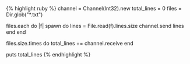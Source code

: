 {% highlight ruby %}
channel = Channel(Int32).new
total_lines = 0
files = Dir.glob("*.txt")

files.each do |f|
  spawn do
    lines = File.read(f).lines.size
    channel.send lines
  end
end

files.size.times do
  total_lines += channel.receive
end

puts total_lines
{% endhighlight %}
